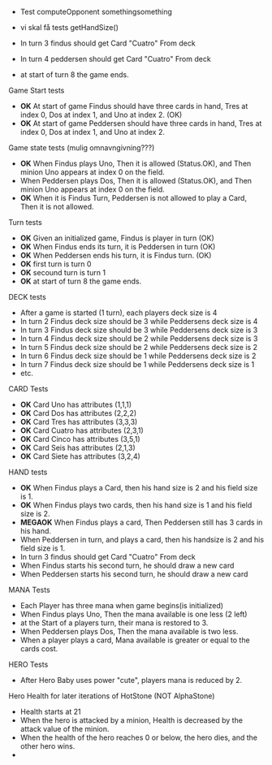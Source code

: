 

* Test computeOpponent somethingsomething 
* vi skal få tests getHandSize()

* In turn 3 findus should get Card "Cuatro" From deck
* In turn 4 peddersen should get Card "Cuatro" From deck
* at start of turn 8 the game ends.

Game Start tests
* **OK** At start of game Findus should have three cards in hand, Tres at index 0, Dos at index 1, and Uno at index 2. (OK)
* **OK** At start of game Peddersen should have three cards in hand, Tres at index 0, Dos at index 1, and Uno at index 2.

Game state tests (mulig omnavngivning???) 
* **OK** When Findus plays Uno, Then it is allowed (Status.OK),
  and Then minion Uno appears at index 0 on the field.
* When Peddersen plays Dos, Then it is allowed (Status.OK),
    and Then minion Uno appears at index 0 on the field.
* **OK** When it is Findus Turn, Peddersen is not allowed to play a Card, Then it is not allowed.

Turn tests
* **OK** Given an initialized game, Findus is player in turn (OK)
* **OK** When Findus ends its turn, it is Peddersen in turn (OK)
* **OK** When Peddersen ends his turn, it is Findus turn. (OK)
* **OK** first turn is turn 0
* **OK** secound turn is turn 1
* **OK** at start of turn 8 the game ends.

DECK tests
* After a game is started (1 turn), each players deck size is 4
* In turn 2 Findus deck size should be 3 while Peddersens deck size is 4
* In turn 3 Findus deck size should be 3 while Peddersens deck size is 3
* In turn 4 Findus deck size should be 2 while Peddersens deck size is 3
* In turn 5 Findus deck size should be 2 while Peddersens deck size is 2
* In turn 6 Findus deck size should be 1 while Peddersens deck size is 2
* In turn 7 Findus deck size should be 1 while Peddersens deck size is 1
* etc.

CARD Tests
* **OK** Card Uno has attributes (1,1,1)
* **OK** Card Dos has attributes (2,2,2)
* **OK** Card Tres has attributes (3,3,3)
* **OK** Card Cuatro has attributes (2,3,1)
* **OK** Card Cinco has attributes (3,5,1)
* **OK** Card Seis has attributes (2,1,3)
* **OK** Card Siete has attributes (3,2,4)


HAND tests
* **OK** When Findus plays a Card, then his hand size is 2 and his field size is 1.
* **OK** When Findus plays two cards, then his hand size is 1 and his field size is 2.
* **MEGAOK** When Findus plays a card, Then Peddersen still has 3 cards in his hand.
* When Peddersen in turn, and plays a card, then his handsize is 2 and his field size is 1.
* In turn 3 findus should get Card "Cuatro" From deck
* When Findus starts his second turn, he should draw a new card 
* When Peddersen starts his second turn, he should draw a new card

MANA Tests
* Each Player has three mana when game begins(is initialized)
* When Findus plays Uno, Then the mana available is one less (2 left)
* at the Start of a players turn, their mana is restored to 3.
* When Peddersen plays Dos, Then the mana available is two less.
* When a player plays a card, Mana available is greater or equal to the cards cost.

HERO Tests
* After Hero Baby uses power "cute", players mana is reduced by 2.

Hero Health for later iterations of HotStone (NOT AlphaStone)
* Health starts at 21
* When the hero is attacked by a minion, Health is decreased by the attack value of the minion.
* When the health of the hero reaches 0 or below, the hero dies, and the other hero wins.
* 